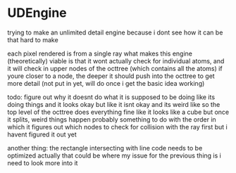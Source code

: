 # UDEngine
trying to make an unlimited detail engine because i dont see how it can be that hard to make

each pixel rendered is from a single ray
what makes this engine (theoretically) viable is that it wont actually check for individual atoms, and it will check in upper nodes of the octtree (which contains all the atoms)
if youre closer to a node, the deeper it should push into the octtree to get more detail (not put in yet, will do once i get the basic idea working)

todo:
figure out why it doesnt do what it is supposed to be doing
like
its doing things
and it looks okay
but like
it isnt okay
and its weird
like so the top level of the octtree does everything fine
like it looks like a cube
but once it splits, weird things happen
probably something to do with the order in which it figures out which nodes to check for collision with the ray first
but i havent figured it out yet

another thing: the rectangle intersecting with line code needs to be optimized
actually that could be where my issue for the previous thing is
i need to look more into it
